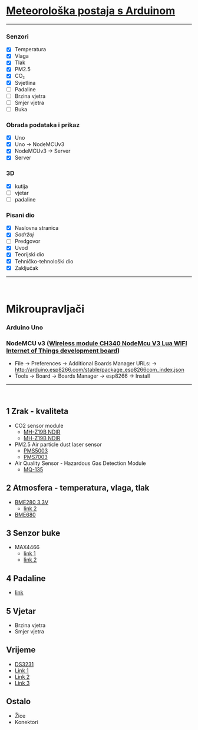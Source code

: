# [Meteorološka postaja s Arduinom](http://65.21.1.49/)
<hr>


### Senzori
* [x] Temperatura
* [x] Vlaga
* [x] Tlak
* [x] PM2.5 
* [x] CO₂
* [x] Svjetlina
* [ ] Padaline
* [ ] Brzina vjetra
* [ ] Smjer vjetra
* [ ] Buka

### Obrada podataka i prikaz
* [x] Uno
* [x] Uno -> NodeMCUv3
* [x] NodeMCUv3 -> Server
* [x] Server

### 3D
* [x] kutija
* [ ] vjetar
* [ ] padaline

### Pisani dio
* [x] Naslovna stranica
* [x] *Sadržaj*
* [ ] Predgovor 
* [x] Uvod
* [x] Teorijski dio 
* [x] Tehničko-tehnološki dio
* [x] Zaključak

<hr>

<br>

# Mikroupravljači

### Arduino Uno

### NodeMCU v3 ([Wireless module CH340 NodeMcu V3 Lua WIFI Internet of Things development board](https://www.aliexpress.com/item/32665100123.html?spm=a2g0o.productlist.0.0.5cc463757vLbA1&algo_pvid=0f02beb2-816e-447d-b91c-873c435693a7&algo_expid=0f02beb2-816e-447d-b91c-873c435693a7-0&btsid=2100bdf016060538203684009e286e&ws_ab_test=searchweb0_0,searchweb201602_,searchweb201603_))

   * File -> Preferences -> Additional Boards Manager URLs: -> http://arduino.esp8266.com/stable/package_esp8266com_index.json
   * Tools -> Board -> Boards Manager -> esp8266 -> Install

<hr>

<br>

## 1 Zrak - kvaliteta

* CO2 sensor module
    * [MH-Z19B NDIR](https://www.aliexpress.com/item/4000212024923.html?spm=a2g0o.productlist.0.0.1dce1cd82xflAd&algo_pvid=dbb7f88f-37f6-4a7a-8fe4-205ec7e7523e&algo_expid=dbb7f88f-37f6-4a7a-8fe4-205ec7e7523e-1&btsid=2100bb4a16053956526828498ee251&ws_ab_test=searchweb0_0,searchweb201602_,searchweb201603_) 
    * [MH-Z19B NDIR](https://www.aliexpress.com/item/32946106807.html?spm=a2g0o.productlist.0.0.1dce1cd82xflAd&algo_pvid=dbb7f88f-37f6-4a7a-8fe4-205ec7e7523e&algo_expid=dbb7f88f-37f6-4a7a-8fe4-205ec7e7523e-0&btsid=2100bb4a16053956526828498ee251&ws_ab_test=searchweb0_0,searchweb201602_,searchweb201603_)
* PM2.5 Air particle dust laser sensor
    * [PMS5003](https://www.aliexpress.com/item/4000036196650.html?spm=a2g0o.productlist.0.0.303d1399gzLv8L&algo_pvid=96b9cd68-2ddd-4dd2-ad1d-1446bea35961&algo_expid=96b9cd68-2ddd-4dd2-ad1d-1446bea35961-0&btsid=2100bde716053960750548351e3e4c&ws_ab_test=searchweb0_0,searchweb201602_,searchweb201603_)
    * [PMS7003](https://www.aliexpress.com/item/4000036196650.html?spm=a2g0o.productlist.0.0.303d1399gzLv8L&algo_pvid=96b9cd68-2ddd-4dd2-ad1d-1446bea35961&algo_expid=96b9cd68-2ddd-4dd2-ad1d-1446bea35961-0&btsid=2100bde716053960750548351e3e4c&ws_ab_test=searchweb0_0,searchweb201602_,searchweb201603_)
* Air Quality Sensor - Hazardous Gas Detection Module
    * [MQ-135](https://www.aliexpress.com/item/32547745710.html?spm=a2g0o.productlist.0.0.7e01139b8deBkY&algo_pvid=9d999360-cde6-4dab-8593-17b1290986d6&algo_expid=9d999360-cde6-4dab-8593-17b1290986d6-0&btsid=2100bddb16053962904015920ee386&ws_ab_test=searchweb0_0,searchweb201602_,searchweb201603_)


## 2 Atmosfera - temperatura, vlaga, tlak

* [BME280 3.3V](https://www.aliexpress.com/item/32849462236.html?spm=a2g0o.productlist.0.0.1d341b5b04CpQk&algo_pvid=fb1dc50a-e533-4327-a8c5-cff872b68bde&algo_expid=fb1dc50a-e533-4327-a8c5-cff872b68bde-0&btsid=2100bdcf16053967085595679ea4c6&ws_ab_test=searchweb0_0,searchweb201602_,searchweb201603_)  
    * [link 2](https://www.aliexpress.com/item/32853751253.html?spm=a2g0o.detail.1000023.1.5f5a11072frzgn)
* [BME680](https://www.aliexpress.com/item/4000049700826.html?spm=a2g0o.productlist.0.0.4c8f1d4bJWVAhb&algo_pvid=1edde55a-9656-4287-a64b-94db0f53ee37&algo_expid=1edde55a-9656-4287-a64b-94db0f53ee37-0&btsid=0b0a050116053968699261587ededa&ws_ab_test=searchweb0_0,searchweb201602_,searchweb201603_)


## 3 Senzor buke

* MAX4466
    * [link 1](https://www.aliexpress.com/item/32752086620.html?spm=a2g0o.productlist.0.0.6a41fef0zKo15A&algo_pvid=4dff4ff1-f5b9-4a2c-8d89-ac28afbf10c5&algo_expid=4dff4ff1-f5b9-4a2c-8d89-ac28afbf10c5-2&btsid=0b0a050116060529817701068e3002&ws_ab_test=searchweb0_0,searchweb201602_,searchweb201603_)
    * [link 2](https://www.aliexpress.com/item/32607495483.html?spm=a2g0o.productlist.0.0.6a41fef0zKo15A&algo_pvid=4dff4ff1-f5b9-4a2c-8d89-ac28afbf10c5&algo_expid=4dff4ff1-f5b9-4a2c-8d89-ac28afbf10c5-1&btsid=0b0a050116060529817701068e3002&ws_ab_test=searchweb0_0,searchweb201602_,searchweb201603_)


## 4 Padaline

*  [link](https://www.instructables.com/Arduino-Rain-Gauge-Calibration/)

## 5 Vjetar

* Brzina vjetra
* Smjer vjetra


## Vrijeme

* [DS3231](https://www.aliexpress.com/item/4000004876793.html?spm=a2g0o.productlist.0.0.5c7e47dd24vbVt&algo_pvid=22c23d4e-6681-44ab-86a7-5395f934ed4a&algo_expid=22c23d4e-6681-44ab-86a7-5395f934ed4a-0&btsid=0b0a555516181379326868154e82b9&ws_ab_test=searchweb0_0,searchweb201602_,searchweb201603_) 
* [Link 1](https://create.arduino.cc/projecthub/MisterBotBreak/how-to-use-a-real-time-clock-module-ds3231-bc90fe)
* [Link 2](http://gilles.thebault.free.fr/spip.php?article53)
* [Link 3](https://lastminuteengineers.com/ds3231-rtc-arduino-tutorial/)


## Ostalo

* Žice
* Konektori
